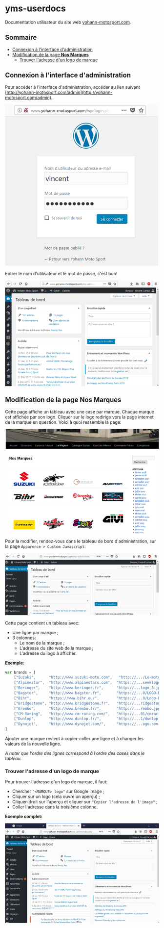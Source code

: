 yms-userdocs
============

Documentation utilisateur du site web
[yohann-motosport.com](http://yohann-motosport.com).

Sommaire
--------

* [Connexion à l'interface d'administration](#connexion-à-linterface-dadministration)
* [Modification de la page **Nos Marques**](#modification-de-la-page-nos-marques)
    * [Trouver l'adresse d'un logo de marque](#trouver-ladresse-dun-logo-de-marque)

Connexion à l'interface d'administration
----------------------------------------

Pour accéder à l'interface d'administration, accéder au lien suivant
[http://yohann-motosport.com/admin](http://yohann-motosport.com/admin).

![admin-login](resources/admin-login.png)

Entrer le nom d'utilisateur et le mot de passe, c'est bon!

![admin-home](resources/admin-home.png)

Modification de la page **Nos Marques**
-------------------------------------

Cette page affiche un tableau avec une case par marque. Chaque marque est
affichée par son logo. Cliquer sur le logo redirige vers la page internet de
la marque en question. Voici à quoi ressemble la page:

![nosmarques-page](resources/nosmarques-page.png)

Pour la modifier, rendez-vous dans le tableau de bord d'administration, sur la
page `Apparence > Custom Javascript`:

![customjs-page](resources/customjs-page.gif)

Cette page contient un tableau avec:

* Une ligne par marque ;
* 3 colonnes:
    * Le nom de la marque ;
    * L'adresse du site web de la marque ;
    * L'adresse du logo à afficher.

**Exemple:**
```javascript
var brands = [
    ["Suzuki",      "http://www.suzuki-moto.com",   "http://.../Le-motos-logo-Suzuki.png" ],
    ["Alpinestar",  "http://www.alpinestars.com",  "https://...seeklogo.com.png" ],
    ["Beringer",    "http://www.beringer.fr",      "http://...logo_3.jpg" ],
    ["Bagster",     "http://www.bagster.fr",       "https://...0/LOGO-BAGSTER-GD.png" ],
    ["Bihr",        "https://www.bihr.eu/",        "https://...9/Logo-BIHR.png" ],
    ["Bridgestone", "http://www.bridgestone.fr",   "http://...ridgestone.jpg" ],
    ["Brembo",      "http://www.brembo.fr/",       "http://...rembo.jpg" ],
    ["CM-Racing",   "http://www.cm-racing.com/",   "http://...01/cmracing.jpg" ],
    ["Dunlop",      "http://www.dunlop.fr/",       "http://...1/dunlop.jpg" ],
    ["Dynojet",     "http://www.dynojet.com/",     "https://...ogo.com.png" ],
]
```

Ajouter une marque revient à copier-coller une ligne et à changer les valeurs
de la nouvelle ligne.

*A noter que l'ordre des lignes correspond à l'ordre des cases dans le tableau.*

### Trouver l'adresse d'un logo de marque

Pour trouver l'adresse d'un logo de marque, il faut:
* Chercher `"<MARQUE> logo"` sur Google image ;
* Cliquer sur un logo (cela ouvre un aperçu) ;
* Cliquer-droit sur l'aperçu et cliquer sur `"Copier l'adresse de l'image"` ;
* Coller l'adresse dans la troisième colonne.

**Exemple complet:**

![addbrand-tuto](resources/addbrand-tuto.gif)
